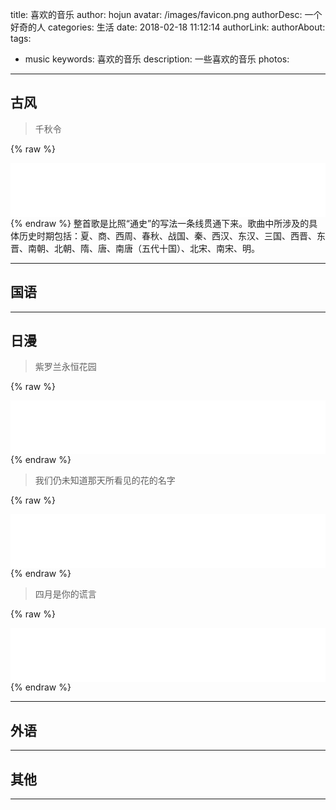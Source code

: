 title: 喜欢的音乐
author: hojun
avatar: /images/favicon.png
authorDesc: 一个好奇的人
categories: 生活
date: 2018-02-18 11:12:14
authorLink:
authorAbout:
tags:
 - music
keywords: 喜欢的音乐
description: 一些喜欢的音乐
photos:
---
## 古风
 > 千秋令

{% raw %}
<iframe frameborder="no" border="0" marginwidth="0" marginheight="0" width=100% height=86 src="//music.163.com/outchain/player?type=2&id=550995874&auto=0&height=66"></iframe>
{% endraw %}
整首歌是比照“通史”的写法一条线贯通下来。歌曲中所涉及的具体历史时期包括：夏、商、西周、春秋、战国、秦、西汉、东汉、三国、西晋、东晋、南朝、北朝、隋、唐、南唐（五代十国）、北宋、南宋、明。

 ----------

## 国语

 ----------

## 日漫

 > 紫罗兰永恒花园

{% raw %}
<iframe frameborder="no" border="0" marginwidth="0" marginheight="0" width=100% height=86 src="//music.163.com/outchain/player?type=2&id=534065323&auto=0&height=66"></iframe>
{% endraw %}

 > 我们仍未知道那天所看见的花的名字

{% raw %}
<iframe frameborder="no" border="0" marginwidth="0" marginheight="0" width=100% height=86 src="//music.163.com/outchain/player?type=2&id=33911781&auto=0&height=66"></iframe>
{% endraw %}

 > 四月是你的谎言

{% raw %}
<iframe frameborder="no" border="0" marginwidth="0" marginheight="0" width=100% height=86 src="//music.163.com/outchain/player?type=2&id=29732992&auto=0&height=66"></iframe>
{% endraw %}

 ----------

## 外语

 ----------

## 其他

 ----------